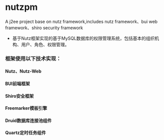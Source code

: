 # nutzpm
A j2ee project base on nutz framework,includes nutz framework、bui web framework、shiro security framework
- 基于Nutz框架实现的基于MySQL数据库的权限管理系统，包括基本的组织机构、用户、角色、权限管理。

### 框架使用以下技术实现：
#### Nutz、Nutz-Web
#### BUI前端框架
#### Shiro安全框架
#### Freemarker模板引擎
#### Druid数据库连接池组件
#### Quartz定时任务组件
